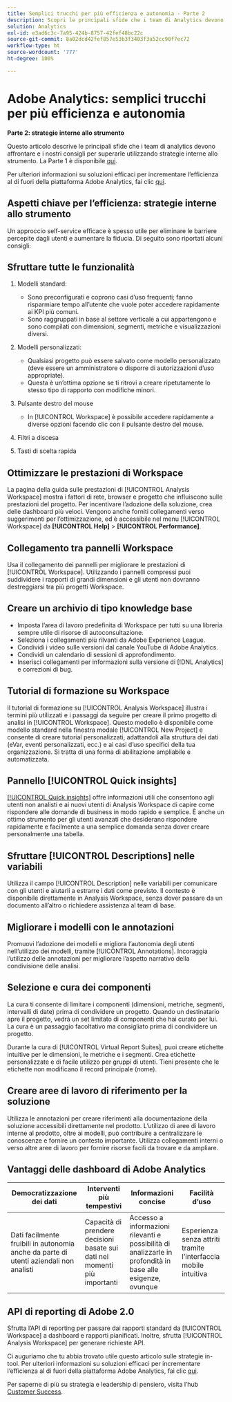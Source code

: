 ```yaml
---
title: Semplici trucchi per più efficienza e autonomia - Parte 2
description: Scopri le principali sfide che i team di Analytics devono affrontare e i nostri consigli per superarle con strategie interne allo strumento.
solution: Analytics
exl-id: e3ad6c3c-7a95-424b-8757-42fef48bc22c
source-git-commit: 8a02dcd42fef857e53b3f3403f3a52cc90f7ec72
workflow-type: ht
source-wordcount: '777'
ht-degree: 100%

---
```


# Adobe Analytics: semplici trucchi per più efficienza e autonomia

**Parte 2: strategie interne allo strumento**

Questo articolo descrive le principali sfide che i team di analytics devono affrontare e i nostri consigli per superarle utilizzando strategie interne allo strumento. La Parte 1 è disponibile [qui](/help/strategy/analytics-simple-hacks-for-efficiency-part-one.md).

Per ulteriori informazioni su soluzioni efficaci per incrementare l’efficienza al di fuori della piattaforma Adobe Analytics, fai clic [qui](https://docs.google.com/document/d/1fSrC/_yHW04K61K0Phe4dtg1nCU4jDsqrHWc8KVvsJWk/edit?usp=sharing).

## Aspetti chiave per l’efficienza: strategie interne allo strumento

Un approccio self-service efficace è spesso utile per eliminare le barriere percepite dagli utenti e aumentare la fiducia. Di seguito sono riportati alcuni consigli:

## Sfruttare tutte le funzionalità

1. Modelli standard:

   * Sono preconfigurati e coprono casi d’uso frequenti; fanno risparmiare tempo all’utente che vuole poter accedere rapidamente ai KPI più comuni.
   * Sono raggruppati in base al settore verticale a cui appartengono e sono compilati con dimensioni, segmenti, metriche e visualizzazioni diversi.

1. Modelli personalizzati:

   * Qualsiasi progetto può essere salvato come modello personalizzato (deve essere un amministratore o disporre di autorizzazioni d’uso appropriate).
   * Questa è un’ottima opzione se ti ritrovi a creare ripetutamente lo stesso tipo di rapporto con modifiche minori.

1. Pulsante destro del mouse

   * In [!UICONTROL Workspace] è possibile accedere rapidamente a diverse opzioni facendo clic con il pulsante destro del mouse.

1. Filtri a discesa

1. Tasti di scelta rapida

## Ottimizzare le prestazioni di Workspace

La pagina della guida sulle prestazioni di [!UICONTROL Analysis Workspace] mostra i fattori di rete, browser e progetto che influiscono sulle prestazioni del progetto. Per incentivare l’adozione della soluzione, crea delle dashboard più veloci. Vengono anche forniti collegamenti verso suggerimenti per l’ottimizzazione, ed è accessibile nel menu [!UICONTROL Workspace] da **[!UICONTROL Help]** > **[!UICONTROL Performance]**.

## Collegamento tra pannelli Workspace

Usa il collegamento dei pannelli per migliorare le prestazioni di [!UICONTROL Workspace]. Utilizzando i pannelli compressi puoi suddividere i rapporti di grandi dimensioni e gli utenti non dovranno destreggiarsi tra più progetti Workspace.

## Creare un archivio di tipo knowledge base

* Imposta l’area di lavoro predefinita di Workspace per tutti su una libreria sempre utile di risorse di autoconsultazione.
* Seleziona i collegamenti più rilvanti da Adobe Experience League.
* Condividi i video sulle versioni dal canale YouTube di Adobe Analytics.
* Condividi un calendario di sessioni di approfondimento.
* Inserisci collegamenti per informazioni sulla versione di [!DNL Analytics] e correzioni di bug.

## Tutorial di formazione su Workspace

Il tutorial di formazione su [!UICONTROL Analysis Workspace] illustra i termini più utilizzati e i passaggi da seguire per creare il primo progetto di analisi in [!UICONTROL Workspace]. Questo modello è disponibile come modello standard nella finestra modale [!UICONTROL New Project] e consente di creare tutorial personalizzati, adattandoli alla struttura dei dati (eVar, eventi personalizzati, ecc.) e ai casi d’uso specifici della tua organizzazione. Si tratta di una forma di abilitazione ampliabile e automatizzata.

## Pannello [!UICONTROL Quick insights]

[[!UICONTROL Quick insights]](https://experienceleague.adobe.com/docs/analytics/analyze/analysis-workspace/panels/quickinsight.html?lang=it) offre informazioni utili che consentono agli utenti non analisti e ai nuovi utenti di Analysis Workspace di capire come rispondere alle domande di business in modo rapido e semplice. È anche un ottimo strumento per gli utenti avanzati che desiderano rispondere rapidamente e facilmente a una semplice domanda senza dover creare personalmente una tabella.

## Sfruttare [!UICONTROL Descriptions] nelle variabili

Utilizza il campo [!UICONTROL Description] nelle variabili per comunicare con gli utenti e aiutarli a estrarre i dati come previsto. Il contesto è disponibile direttamente in Analysis Workspace, senza dover passare da un documento all’altro o richiedere assistenza al team di base.

## Migliorare i modelli con le annotazioni

Promuovi l’adozione dei modelli e migliora l’autonomia degli utenti nell’utilizzo dei modelli, tramite [!UICONTROL Annotations]. Incoraggia l’utilizzo delle annotazioni per migliorare l’aspetto narrativo della condivisione delle analisi.

## Selezione e cura dei componenti

La cura ti consente di limitare i componenti (dimensioni, metriche, segmenti, intervalli di date) prima di condividere un progetto. Quando un destinatario apre il progetto, vedrà un set limitato di componenti che hai curato per lui. La cura è un passaggio facoltativo ma consigliato prima di condividere un progetto.

Durante la cura di [!UICONTROL Virtual Report Suites], puoi creare etichette intuitive per le dimensioni, le metriche e i segmenti. Crea etichette personalizzate e di facile utilizzo per gruppi di utenti. Tieni presente che le etichette non modificano il record principale (nome).

## Creare aree di lavoro di riferimento per la soluzione

Utilizza le annotazioni per creare riferimenti alla documentazione della soluzione accessibili direttamente nel prodotto. L’utilizzo di aree di lavoro interne al prodotto, oltre ai modelli, può contribuire a centralizzare le conoscenze e fornire un contesto importante. Utilizza collegamenti interni o verso altre aree di lavoro per fornire risorse facili da trovare e da ampliare.

## Vantaggi delle dashboard di Adobe Analytics

| Democratizzazione dei dati | Interventi più tempestivi | Informazioni concise | Facilità d’uso |
| --- | --- | --- | --- |
| Dati facilmente fruibili in autonomia anche da parte di utenti aziendali non analisti | Capacità di prendere decisioni basate sui dati nei momenti più importanti | Accesso a informazioni rilevanti e possibilità di analizzarle in profondità in base alle esigenze, ovunque | Esperienza senza attriti tramite l’interfaccia mobile intuitiva |

## API di reporting di Adobe 2.0

Sfrutta l’API di reporting per passare dai rapporti standard da [!UICONTROL Workspace] a dashboard e rapporti pianificati. Inoltre, sfrutta [!UICONTROL Analysis Workspace] per generare richieste API.

Ci auguriamo che tu abbia trovato utile questo articolo sulle strategie in-tool. Per ulteriori informazioni su soluzioni efficaci per incrementare l’efficienza al di fuori della piattaforma Adobe Analytics, fai clic [qui](https://docs.google.com/document/d/1fSrC/_yHW04K61K0Phe4dtg1nCU4jDsqrHWc8KVvsJWk/edit?usp=sharing).

Per saperne di più su strategia e leadership di pensiero, visita l’hub [Customer Success](https://experienceleague.adobe.com/docs/customer-success/customer-success/overview.html?lang=it).
